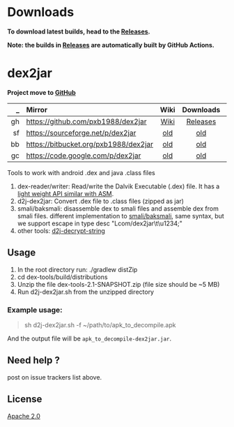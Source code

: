 # Downloads
**To download latest builds, head to the [Releases](https://github.com/IceCruelStuff/dex2jar-Releases/releases).**

**Note: the builds in [Releases](https://github.com/IceCruelStuff/dex2jar-Releases/releases) are automatically built by GitHub Actions.**

# dex2jar

**Project move to [GitHub](https://github.com/pxb1988/dex2jar)**

| _ | Mirror | Wiki | Downloads | Issues |
|--:|:-----|:----:|:---------:|:------:|
| gh | https://github.com/pxb1988/dex2jar | [Wiki](https://github.com/pxb1988/dex2jar/wiki) | [Releases](https://github.com/pxb1988/dex2jar/releases) | [Issues](https://github.com/pxb1988/dex2jar/issues) |
| sf | https://sourceforge.net/p/dex2jar | [old](https://sourceforge.net/p/dex2jar/wiki) | [old](https://sourceforge.net/projects/dex2jar/files/) | [old](https://sourceforge.net/p/dex2jar/tickets/) |
| bb | https://bitbucket.org/pxb1988/dex2jar | [old](https://bitbucket.org/pxb1988/dex2jar/wiki) | [old](https://bitbucket.org/pxb1988/dex2jar/downloads) | [old](https://bitbucket.org/pxb1988/dex2jar/issues) |
| gc | https://code.google.com/p/dex2jar | [old](http://code.google.com/p/dex2jar/w/list) | [old](http://code.google.com/p/dex2jar/downloads/list) | [old](http://code.google.com/p/dex2jar/issues/list)|

Tools to work with android .dex and java .class files

1. dex-reader/writer:
    Read/write the Dalvik Executable (.dex) file. It has a [light weight API similar with ASM](https://sourceforge.net/p/dex2jar/wiki/Faq#markdown-header-want-to-read-dex-file-using-dex2jar).
2. d2j-dex2jar:
    Convert .dex file to .class files (zipped as jar)
3. smali/baksmali:
    disassemble dex to smali files and assemble dex from smali files. different implementation to [smali/baksmali](http://code.google.com/p/smali), same syntax, but we support escape in type desc "Lcom/dex2jar\t\u1234;"
4. other tools:
    [d2j-decrypt-string](https://sourceforge.net/p/dex2jar/wiki/DecryptStrings)

## Usage

1. In the root directory run: ./gradlew distZip
2. cd dex-tools/build/distributions
3. Unzip the file dex-tools-2.1-SNAPSHOT.zip (file size should be ~5 MB)
4. Run d2j-dex2jar.sh from the unzipped directory

### Example usage:
> sh d2j-dex2jar.sh -f ~/path/to/apk_to_decompile.apk

And the output file will be `apk_to_decompile-dex2jar.jar`.

## Need help ?
post on issue trackers list above.

## License
[Apache 2.0](http://www.apache.org/licenses/LICENSE-2.0.html)

